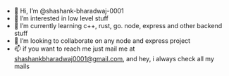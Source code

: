 - 👋 Hi, I’m @shashank-bharadwaj-0001
- 👀 I’m interested in low level stuff
- 🌱 I’m currently learning c++, rust, go. node, express and other backend stuff 
- 💞️ I’m looking to collaborate on any node and express project
- 📫 if you want to reach me just mail me at shashankbharadwaj0001@gmail.com, and hey, i always check all my mails

<!---
shashank-bharadwaj-0001/shashank-bharadwaj-0001 is a ✨ special ✨ repository because its `README.md` (this file) appears on your GitHub profile.
You can click the Preview link to take a look at your changes.
--->
